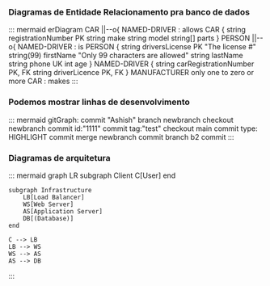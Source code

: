 ### Diagramas de Entidade Relacionamento pra banco de dados
::: mermaid
erDiagram
    CAR ||--o{ NAMED-DRIVER : allows
    CAR {
        string registrationNumber PK
        string make
        string model
        string[] parts
    }
    PERSON ||--o{ NAMED-DRIVER : is
    PERSON {
        string driversLicense PK "The license #"
        string(99) firstName "Only 99 characters are allowed"
        string lastName
        string phone UK
        int age
    }
    NAMED-DRIVER {
        string carRegistrationNumber PK, FK
        string driverLicence PK, FK
    }
    MANUFACTURER only one to zero or more CAR : makes
:::

### Podemos mostrar linhas de desenvolvimento
::: mermaid
gitGraph:
    commit "Ashish"
    branch newbranch
    checkout newbranch
    commit id:"1111"
    commit tag:"test"
    checkout main
    commit type: HIGHLIGHT
    commit
    merge newbranch
    commit
    branch b2
    commit
:::

### Diagramas de arquitetura
::: mermaid
graph LR
    subgraph Client
        C[User]
    end

    subgraph Infrastructure
        LB[Load Balancer]
        WS[Web Server]
        AS[Application Server]
        DB[(Database)]
    end

    C --> LB
    LB --> WS
    WS --> AS
    AS --> DB
:::